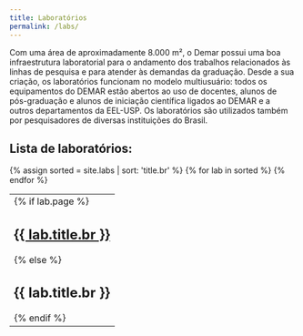 ```yaml
---
title: Laboratórios
permalink: /labs/
---
```


Com uma área de aproximadamente 8.000 m², o Demar possui uma boa infraestrutura laboratorial para o andamento dos trabalhos relacionados às linhas de pesquisa e para atender às demandas da graduação. Desde a sua criação, os laboratórios funcionam no modelo multiusuário: todos os equipamentos do DEMAR estão abertos ao uso de docentes, alunos de pós-graduação e alunos de iniciação científica ligados ao DEMAR e a outros departamentos da EEL-USP. Os laboratórios são utilizados também por pesquisadores de diversas instituições do Brasil.

<h2 class="alert bg-dark text-light" style="text-align: left;">Lista de laboratórios:</h2>

<table class="table table-hover">
  {% assign sorted = site.labs | sort: 'title.br' %}
  {% for lab in sorted %}
  <tr>
    <td>
      {% if lab.page %}
        <a href="{{site.baseurl}}{{ lab.url }}">
          <h2 style="text-align: left;">{{ lab.title.br }}</h2>
        </a>
      {% else %}
        <h2 style="text-align: left;">{{ lab.title.br }}</h2>
      {% endif %}
    </td>
  </tr>
  {% endfor %}
</table>
